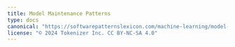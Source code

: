 ```yaml
---
title: Model Maintenance Patterns
type: docs
canonical: "https://softwarepatternslexicon.com/machine-learning/model-maintenance-patterns"
license: "© 2024 Tokenizer Inc. CC BY-NC-SA 4.0"
---
```

